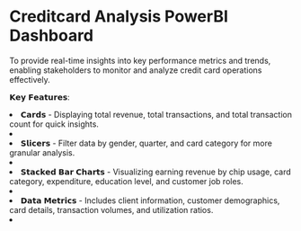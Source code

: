 # Creditcard Analysis PowerBI Dashboard
To provide real-time insights into key performance metrics and trends, enabling stakeholders to monitor and analyze credit card operations effectively.

𝗞𝗲𝘆 𝗙𝗲𝗮𝘁𝘂𝗿𝗲𝘀:
<li> 𝗖𝗮𝗿𝗱𝘀 - Displaying total revenue, total transactions, and total transaction count for quick insights.<li>
<li>𝗦𝗹𝗶𝗰𝗲𝗿𝘀 - Filter data by gender, quarter, and card category for more granular analysis.<li>
<li>𝗦𝘁𝗮𝗰𝗸𝗲𝗱 𝗕𝗮𝗿 𝗖𝗵𝗮𝗿𝘁𝘀 - Visualizing earning revenue by chip usage, card category, expenditure, education level, and customer job roles.<li>
<li>𝗗𝗮𝘁𝗮 𝗠𝗲𝘁𝗿𝗶𝗰𝘀 - Includes client information, customer demographics, card details, transaction volumes, and utilization ratios.<li>
